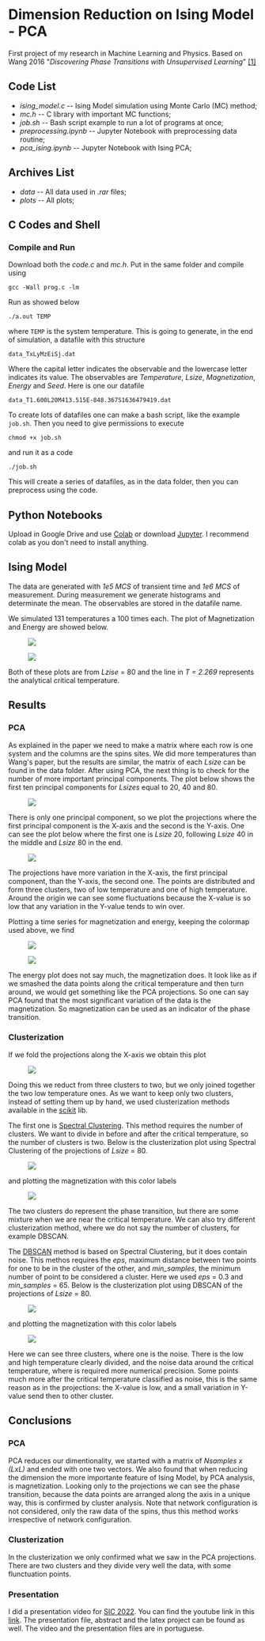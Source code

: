 # Dimension Reduction on Ising Model - PCA
First project of my research in Machine Learning and Physics. 
Based on Wang 2016 "*Discovering Phase Transitions with Unsupervised Learning*" [[1]](https://journals.aps.org/prb/abstract/10.1103/PhysRevB.94.195105)

## Code List
- *ising_model.c*           -- Ising Model simulation using Monte Carlo (MC) method;
- *mc.h*                    -- C library with important MC functions;
- *job.sh*                  -- Bash script example to run a lot of programs at once;          
- *preprocessing.ipynb*     -- Jupyter Notebook with preprocessing data routine;
- *pca_ising.ipynb*         -- Jupyter Notebook with Ising PCA;

## Archives List
- *data*                    -- All data used in *.rar* files;
- *plots*                   -- All plots;

## C Codes and Shell
### Compile and Run

Download both the *code.c* and *mc.h*.
Put in the same folder and compile using

  <code>gcc -Wall prog.c -lm</code>

Run as showed below

  <code>./a.out TEMP</code>

where ```TEMP``` is the system temperature.
This is going to generate, in the end of simulation, a datafile with this structure

  <code>data_TxLyMzEiSj.dat</code>

Where the capital letter indicates the observable and the lowercase letter indicates its value.
The observables are *Temperature*, *Lsize*, *Magnetization*, *Energy* and *Seed*.
Here is one our datafile

  <code>data_T1.600L20M413.515E-848.367S1636479419.dat</code>

To create lots of datafiles one can make a bash script, like the example ```job.sh```.
Then you need to give permissions to execute

  <code>chmod +x job.sh</code>

and run it as a code

  <code>./job.sh</code>

This will create a series of datafiles, as in the data folder, then you can preprocess using the code.

## Python Notebooks
Upload in Google Drive and use [Colab](https://colab.research.google.com/) or download [Jupyter](https://jupyter.org/).
I recommend colab as you don't need to install anything.

## Ising Model
The data are generated with *1e5 MCS* of transient time and *1e6 MCS* of measurement.
During measurement we generate histograms and determinate the mean.
The observables are stored in the datafile name.

We simulated 131 temperatures a 100 times each.
The plot of Magnetization and Energy are showed below.

<figure>
  <img src=https://github.com/pedhmendes/ising-dimension-reduction/blob/main/plots/ising_mag_L80.png>
</figure>
<figure>
  <img src=https://github.com/pedhmendes/ising-dimension-reduction/blob/main/plots/ising_ene_L80.png>
</figure>

Both of these plots are from *Lzise* = 80 and the line in *T = 2.269* represents the analytical critical temperature.


## Results
### PCA 
As explained in the paper we need to make a matrix where each row is one system and the columns are the spins sites.
We did more temperatures than Wang's paper, but the results are similar, the matrix of each *Lsize* can be found in the data folder.
After using PCA, the next thing is to check for the number of more important principal components.
The plot below shows the first ten principal components for *Lsizes* equal to 20, 40 and 80.

<figure>
  <img src=https://github.com/pedhmendes/ising-dimension-reduction/blob/main/plots/ising_pca_multi_evals.png>
</figure>

There is only one principal component, so we plot the projections where the first principal component is the X-axis and the second is the Y-axis.
One can see the plot below where the first one is *Lsize* 20, following *Lsize* 40 in the middle and *Lsize* 80 in the end.

<figure>
  <img src=https://github.com/pedhmendes/ising-dimension-reduction/blob/main/plots/ising_pca_components.png>
</figure>

The projections have more variation in the X-axis, the first principal component, than the Y-axis, the second one.
The points are distributed and form three clusters, two of low temperature and one of high temperature.
Around the origin we can see some fluctuations because the X-value is so low that any variation in the Y-value tends to win over.

Plotting a time series for magnetization and energy, keeping the colormap used above, we find

<figure>
  <img src=https://github.com/pedhmendes/ising-dimension-reduction/blob/main/plots/ising80_mag_pca_colors_L80.png>
</figure>
<figure>
  <img src=https://github.com/pedhmendes/ising-dimension-reduction/blob/main/plots/ising80_ene_pca_colors_L80.png>
</figure>

The energy plot does not say much, the magnetization does.
It look like as if we smashed the data points along the critical temperature and then turn around, we would get something like the PCA projections.
So one can say PCA found that the most significant variation of the data is the magnetization. 
So magnetization can be used as an indicator of the phase transition.

### Clusterization
If we fold the projections along the X-axis we obtain this plot

<figure>
  <img src=https://github.com/pedhmendes/ising-dimension-reduction/blob/main/plots/ising_pca_m_components.png>
</figure>

Doing this we reduct from three clusters to two, but we only joined together the two low temperature ones.
As we want to keep only two clusters, instead of setting them up by hand, we used clusterization methods available in the [scikit](https://scikit-learn.org/stable/modules/clustering.html) lib.

The first one is [Spectral Clustering](https://scikit-learn.org/stable/modules/clustering.html#spectral-clustering).
This method requires the number of clusters.
We want to divide in before and after the critical temperature, so the number of clusters is two.
Below is the clusterization plot using Spectral Clustering of the projections of *Lsize* = 80.

<figure>
  <img src=https://github.com/pedhmendes/ising-dimension-reduction/blob/main/plots/ising_clusters_sp_L80.png>
</figure>

and plotting the magnetization with this color labels

<figure>
  <img src=https://github.com/pedhmendes/ising-dimension-reduction/blob/main/plots/ising80_mag_sp_cluster_L80.png>
</figure>

The two clusters do represent the phase transition, but there are some mixture when we are near the critical temperature.
We can also try different clusterization method, where we do not say the number of clusters, for example DBSCAN.

The [DBSCAN](https://scikit-learn.org/stable/modules/clustering.html#dbscan) method is based on Spectral Clustering, but it does contain noise.
This methos requires the *eps*, maximum distance between two points for one to be in the cluster of the other, and *min_samples*, the minimum number of point to be considered a cluster.
Here we used *eps* = 0.3 and *min_samples* = 65.
Below is the clusterization plot using DBSCAN of the projections of *Lsize* = 80.

<figure>
  <img src=https://github.com/pedhmendes/ising-dimension-reduction/blob/main/plots/ising_clusters_db_L80.png>
</figure

and plotting the magnetization with this color labels

<figure>
  <img src=https://github.com/pedhmendes/ising-dimension-reduction/blob/main/plots/ising80_mag_db_cluster.png>
</figure>

Here we can see three clusters, where one is the noise.
There is the low and high temperature clearly divided, and the noise data around the critical temperature, where is required more numerical precision.
Some points much more after the critical temperature classified as noise, this is the same reason as in the projections: the X-value is low, and a small variation in Y-value send then to other cluster.

## Conclusions
### PCA
PCA reduces our dimentionality, we started with a matrix of *Nsamples x (LxL)* and ended with one two vectors.
We also found that when reducing the dimension the more importante feature of Ising Model, by PCA analysis, is magnetization.
Looking only to the projections we can see the phase transition, because the data points are arranged along the axis in a unique way, this is confirmed by cluster analysis.
Note that network configuration is not considered, only the raw data of the spins, thus this method works irrespective of network configuration.

### Clusterization
In the clusterization we only confirmed what we saw in the PCA projections.
There are two clusters and they divide very well the data, with some flunctuation points.

### Presentation
I did a presentation video for [SIC 2022](https://www.ufrgs.br/salaoufrgs/). You can find the youtube link in this [link](). The presentation file, abstract and the latex project can be found as well. The video and the presentation files are in portuguese.
